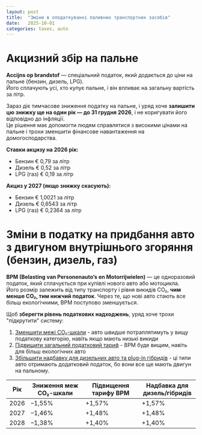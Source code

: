 ```yaml
---
layout: post
title:  "Зміни в оподаткуванні паливних транспортних засобів"
date:   2025-10-01
categories: taxes, auto
---
```

# Акцизний збір на пальне
**Accijns op brandstof** — спеціальний податок, який додається до ціни на пальне (бензин, дизель, LPG). <br/>
Його сплачують усі, хто купує пальне, і він впливає на загальну вартість за літр.<br/>

Зараз діє тимчасове зниження податку на пальне, і уряд хоче **залишити цю знижку ще на один рік — до 31 грудня 2026**, і не коригувати його відповідно до інфляції. <br/>
Це рішення має допомогти людям справлятися з високими цінами на пальне і трохи зменшити фінансове навантаження на домогосподарства.<br/>

**Ставки акцизу на 2026 рік:**
- Бензин	€ 0,79 за літр
- Дизель	€ 0,52 за літр 
- LPG (газ) € 0,19 за літр

**Акциз у 2027 (якщо знижку скасують):**
- Бензин	€ 1,0021 за літр
- Дизель	€ 0,6543 за літр
- LPG (газ) € 0,2364 за літр 

# Зміни в податку на придбання авто з двигуном внутрішнього згоряння (бензин, дизель, газ)
**BPM (Belasting van Personenauto’s en Motorrijwielen)** — це одноразовий податок, який сплачується при купівлі нового авто або мотоцикла. <br/>
Його розмір залежить від типу транспорту і рівня викидів CO₂, **чим менше CO₂, тим нижчий податок**. 
Через те, що нові авто стають все більш екологічними, BPM поступово зменшується.<br/>

Щоб **зберегти рівень податкових надходжень**, уряд хоче трохи "підкрутити" систему:
1.	<ins>Зменшити межі CO₂-шкали</ins> - авто швидше потраплятимуть у вищу податкову категорію, навіть якщо мають низькі викиди<br/>
2.	<ins>Підвищити загальний податковий тариф</ins> - BPM буде вищим, навіть для більш екологічних авто<br/>
3.	<ins>Збільшити надбавку для дизельних авто та plug-in гібридів</ins> - ці типи авто отримають додатковий податок, бо вони все ще мають двигун на пальному.<br/>

| Рік | Зниження меж CO₂-шкали | Підвищення тарифу BPM | Надбавка для дизель/гібридів |
|----|----|----|----|
| 2026 | –1,55% | +1,57% |+1,57% |
| 2027 | –1,46% | +1,48% | +1,48% |
| 2028 | –1,38% | +1,40% | +1,40% |